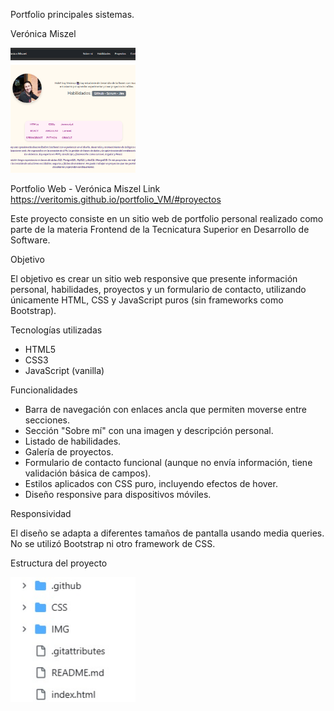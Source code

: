 Portfolio principales sistemas.

Verónica Miszel

 <img
              src="IMG/capturaportfolio.png"
              alt="captura portfolio"
              class="img-fluid rounded-circle shadow"
              style="width: 200px; height: 200px; object-fit: cover"
            />

Portfolio Web - Verónica Miszel
Link https://veritomis.github.io/portfolio_VM/#proyectos

Este proyecto consiste en un sitio web de portfolio personal realizado como parte de la materia Frontend de la Tecnicatura Superior en Desarrollo de Software.

Objetivo

El objetivo es crear un sitio web responsive que presente información personal, habilidades, proyectos y un formulario de contacto, utilizando únicamente HTML, CSS y JavaScript puros (sin frameworks como Bootstrap).

Tecnologías utilizadas

- HTML5
- CSS3
- JavaScript (vanilla)

Funcionalidades

- Barra de navegación con enlaces ancla que permiten moverse entre secciones.
- Sección "Sobre mí" con una imagen y descripción personal.
- Listado de habilidades.
- Galería de proyectos.
- Formulario de contacto funcional (aunque no envía información, tiene validación básica de campos).
- Estilos aplicados con CSS puro, incluyendo efectos de hover.
- Diseño responsive para dispositivos móviles.

Responsividad

El diseño se adapta a diferentes tamaños de pantalla usando media queries. No se utilizó Bootstrap ni otro framework de CSS.

Estructura del proyecto

<img
              src="IMG/capturacarpetas.jpg"
              alt="Foto las carpetas"
              class="img-fluid rounded-circle shadow"
              style="width: 200px; height: 200px; object-fit: cover"
            />


